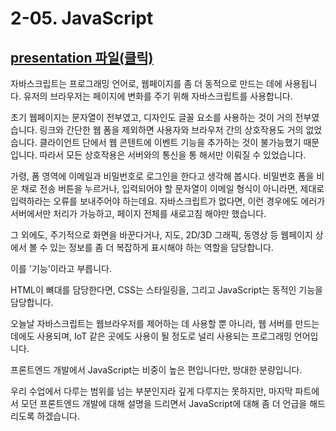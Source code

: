 # 2-05. JavaScript

## [presentation 파일(클릭)](./presentation/ch02-05.pdf)

자바스크립트는 프로그래밍 언어로, 웹페이지를 좀 더 동적으로 만드는 데에 사용됩니다. 유저의 브라우저는 페이지에 변화를 주기 위해 자바스크립트를 사용합니다.

초기 웹페이지는 문자열이 전부였고, 디자인도 글꼴 요소를 사용하는 것이 거의 전부였습니다. 링크와 간단한 웹 폼을 제외하면 사용자와 브라우저 간의 상호작용도 거의 없었습니다. 클라이언트 단에서 웹 콘텐트에 이벤트 기능을 추가하는 것이 불가능했기 때문입니다. 따라서 모든 상호작용은 서버와의 통신을 통
해서만 이뤄질 수 있었습니다.

가령, 폼 영역에 이메일과 비밀번호로 로그인을 한다고 생각해 봅시다. 비밀번호 폼을 비운 채로 전송 버튼을 누르거나, 입력되어야 할 문자열이 이메일 형식이 아니라면, 제대로 입력하라는 오류를 보내주어야 하는데요. 자바스크립트가 없다면, 이런 경우에도 에러가 서버에서만 처리가 가능하고, 페이지 전체를 새로고침 해야만 했습니다.

그 외에도, 주기적으로 화면을 바꾼다거나, 지도, 2D/3D 그래픽, 동영상 등 웹페이지 상에서 볼 수 있는 정보를 좀 더 복잡하게 표시해야 하는 역할을 담당합니다.

이를 '기능'이라고 부릅니다.

HTML이 뼈대를 담당한다면, CSS는 스타일링을, 그리고 JavaScript는 동적인 기능을 담당합니다.

오늘날 자바스크립트는 웹브라우저를 제어하는 데 사용할 뿐 아니라, 웹 서버를 만드는 데에도 사용되며, IoT 같은 곳에도 사용이 될 정도로 널리 사용되는 프로그래밍 언어입니다.

프론트엔드 개발에서 JavaScript는 비중이 높은 편입니다만, 방대한 분량입니다.

우리 수업에서 다루는 범위를 넘는 부분인지라 깊게 다루지는 못하지만, 마지막 파트에서 모던 프론트엔드 개발에 대해 설명을 드리면서 JavaScript에 대해 좀 더 언급을 해드리도록 하겠습니다.
